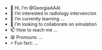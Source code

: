 - 👋 Hi, I’m @GeorgiaAAAl
- 👀 I’m interested in radiology intervencion
- 🌱 I’m currently learning ...
- 💞️ I’m looking to collaborate on simulation 
- 📫 How to reach me ...
- 😄 Pronouns: ...
- ⚡ Fun fact: ...

<!---
GeorgiaAAAl/GeorgiaAAAl is a ✨ special ✨ repository because its `README.md` (this file) appears on your GitHub profile.
You can click the Preview link to take a look at your changes.
--->
